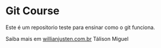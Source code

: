 # Git Course

Este é um repositorio teste para ensinar como o git funciona.

Saiba mais em [willianjusten.com.br](http://www.willianjusten.com.br)
Tálison Miguel
